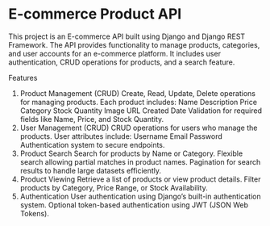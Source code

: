 # E-commerce Product API
This project is an E-commerce API built using Django and Django REST Framework. The API provides functionality to manage products, categories, and user accounts for an e-commerce platform. It includes user authentication, CRUD operations for products, and a search feature.

Features
1. Product Management (CRUD)
Create, Read, Update, Delete operations for managing products.
Each product includes:
Name
Description
Price
Category
Stock Quantity
Image URL
Created Date
Validation for required fields like Name, Price, and Stock Quantity.
2. User Management (CRUD)
CRUD operations for users who manage the products.
User attributes include:
Username
Email
Password
Authentication system to secure endpoints.
3. Product Search
Search for products by Name or Category.
Flexible search allowing partial matches in product names.
Pagination for search results to handle large datasets efficiently.
4. Product Viewing
Retrieve a list of products or view product details.
Filter products by Category, Price Range, or Stock Availability.
5. Authentication
User authentication using Django’s built-in authentication system.
Optional token-based authentication using JWT (JSON Web Tokens).

